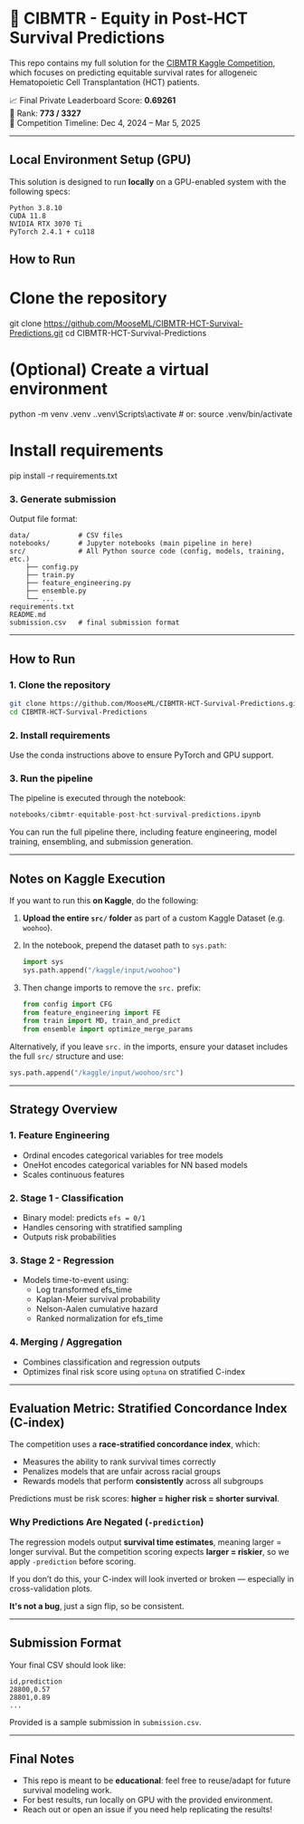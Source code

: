 # 🧬 CIBMTR - Equity in Post-HCT Survival Predictions

This repo contains my full solution for the [CIBMTR Kaggle Competition](https://www.kaggle.com/competitions/equity-post-HCT-survival-predictions), which focuses on predicting equitable survival rates for allogeneic Hematopoietic Cell Transplantation (HCT) patients.

📈 Final Private Leaderboard Score: **0.69261**  
🏅 Rank: **773 / 3327**  
📅 Competition Timeline: Dec 4, 2024 – Mar 5, 2025

---

## Local Environment Setup (GPU)

This solution is designed to run **locally** on a GPU-enabled system with the following specs:

```
Python 3.8.10
CUDA 11.8
NVIDIA RTX 3070 Ti
PyTorch 2.4.1 + cu118
```

## How to Run

# Clone the repository
git clone https://github.com/MooseML/CIBMTR-HCT-Survival-Predictions.git
cd CIBMTR-HCT-Survival-Predictions

# (Optional) Create a virtual environment
python -m venv .venv
.\.venv\Scripts\activate      # or: source .venv/bin/activate

# Install requirements
pip install -r requirements.txt

### 3. Generate submission

Output file format:

```
data/            # CSV files 
notebooks/       # Jupyter notebooks (main pipeline in here)
src/             # All Python source code (config, models, training, etc.)
    ├── config.py
    ├── train.py
    ├── feature_engineering.py
    ├── ensemble.py
    └── ...
requirements.txt
README.md
submission.csv   # final submission format
```

---

## How to Run

### 1. Clone the repository

```bash
git clone https://github.com/MooseML/CIBMTR-HCT-Survival-Predictions.git
cd CIBMTR-HCT-Survival-Predictions
```

### 2. Install requirements

Use the conda instructions above to ensure PyTorch and GPU support.

### 3. Run the pipeline

The pipeline is executed through the notebook:

```python
notebooks/cibmtr-equitable-post-hct-survival-predictions.ipynb
```

You can run the full pipeline there, including feature engineering, model training, ensembling, and submission generation.

---

## Notes on Kaggle Execution

If you want to run this **on Kaggle**, do the following:

1. **Upload the entire `src/` folder** as part of a custom Kaggle Dataset (e.g. `woohoo`).
2. In the notebook, prepend the dataset path to `sys.path`:
   ```python
   import sys
   sys.path.append("/kaggle/input/woohoo")
   ```

3. Then change imports to remove the `src.` prefix:
   ```python
   from config import CFG
   from feature_engineering import FE
   from train import MD, train_and_predict
   from ensemble import optimize_merge_params
   ```

Alternatively, if you leave `src.` in the imports, ensure your dataset includes the full `src/` structure and use:

```python
sys.path.append("/kaggle/input/woohoo/src")
```

---

## Strategy Overview

### 1. **Feature Engineering**
- Ordinal encodes categorical variables for tree models
- OneHot encodes categorical variables for NN based models
- Scales continuous features

### 2. **Stage 1 - Classification**
- Binary model: predicts `efs = 0/1`
- Handles censoring with stratified sampling
- Outputs risk probabilities

### 3. **Stage 2 - Regression**
- Models time-to-event using:
  - Log transformed efs_time 
  - Kaplan-Meier survival probability
  - Nelson-Aalen cumulative hazard
  - Ranked normalization for efs_time

### 4. **Merging / Aggregation**
- Combines classification and regression outputs
- Optimizes final risk score using `optuna` on stratified C-index

---

## Evaluation Metric: Stratified Concordance Index (C-index)

The competition uses a **race-stratified concordance index**, which:
- Measures the ability to rank survival times correctly
- Penalizes models that are unfair across racial groups
- Rewards models that perform **consistently** across all subgroups

Predictions must be risk scores: **higher = higher risk = shorter survival**.

### Why Predictions Are Negated (`-prediction`)

The regression models output **survival time estimates**, meaning larger = longer survival. But the competition scoring expects **larger = riskier**, so we apply `-prediction` before scoring.

If you don’t do this, your C-index will look inverted or broken — especially in cross-validation plots.

**It's not a bug**, just a sign flip, so be consistent.

---

## Submission Format

Your final CSV should look like:

```
id,prediction
28800,0.57
28801,0.89
...
```

Provided is a sample submission in `submission.csv`.

---

## Final Notes

- This repo is meant to be **educational**: feel free to reuse/adapt for future survival modeling work.
- For best results, run locally on GPU with the provided environment.
- Reach out or open an issue if you need help replicating the results!
